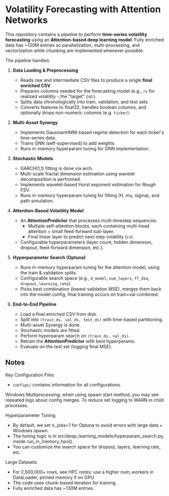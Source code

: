 # Volatility Forecasting with Attention Networks

This repository contains a pipeline to perform **time-series volatility forecasting** using an **Attention-based deep learning model**. 
Fully enriched data has ~130M entries so parallelization, multi-processing, and vectorization while chunking are implemented whenever possible.

The pipeline handles:

1. **Data Loading & Preprocessing**  
   - Reads raw and intermediate CSV files to produce a single **final enriched CSV**.
   - Prepares columns needed for the forecasting model (e.g., `rv` for realized volatility - the "target" col.).
   - Splits data chronologically into train, validation, and test sets.
   - Converts features to float32, handles boolean columns, and optionally drops non-numeric columns (e.g. `ticker`).

2. **Multi-Asset Synergy**
   - Implements GaussianHMM-based regime detection for each ticker's time-series data.
   - Trains GNN (self-supervised) to add weights.
   - Runs in-memory hyperparam tuning for GNN implementation.
  
3. **Stochastic Models**
   - GARCH(1,1) fitting is done via arch.
   - Multi-scale fractal dimension estimation using wavelet decomposition is perfromed.
   - Implements wavelet-based Hurst exponent estimation for Rough FSV.
   - Runs in-memory hyperparam tuning for fitting (H, mu, sigma), and path simulation.
  
2. **Attention-Based Volatility Model**  
   - An **AttentionPredictor** that processes multi-timestep sequences:
     - Multiple self-attention blocks, each containing multi-head attention + small feed-forward sub-layer.
     - Final linear layer to predict next-step volatility (`rv`).
   - Configurable hyperparameters (layer count, hidden dimension, dropout, feed-forward dimension, etc.).

3. **Hyperparameter Search (Optuna)**  
   - Runs in-memory hyperparam tuning for the attention model, using the train & validation splits.
   - Configurable search space (e.g., `d_model`, `num_layers`, `ff_dim`, `dropout`, `learning_rate`).
   - Picks best combination (lowest validation MSE), merges them back into the model config, final training occurs on train+val combined.

4. **End-to-End Pipeline**  
     - Load a final enriched CSV from disk.
     - Split into `(train_ds, val_ds, test_ds)` with time-based partitioning.
     - Multi-asset Synergy is done.
     - Stochastic models are fitted.
     - Perform hyperparam search on `(train_ds, val_ds)`.
     - Retrain the **AttentionPredictor** with best hyperparams.
     - Evaluate on the test set (logging final MSE).

## Notes

Key Configuration Files
- `configs/` contains information for all configurations.

Windows Multiprocessing; when using spawn start method, you may see repeated logs about config merges.
To reduce set logging to WARN in child processes.

Hyperparameter Tuning
- By default, we set n_jobs=1 for Optuna to avoid errors with large data + Windows spawn.
- The tuning logic is in src/deep_learning_models/hyperparam_search.py, inside run_in_memory_hpo().
- You can customize the search space for dropout, layers, learning rate, etc.

Large Datasets
- For 2,500,000+ rows, see HPC notes: use a higher num_workers in DataLoader, pinned memory if on GPU.
- The code uses chunk-based iteration for training.
- Fully enriched data has ~130M entries.
